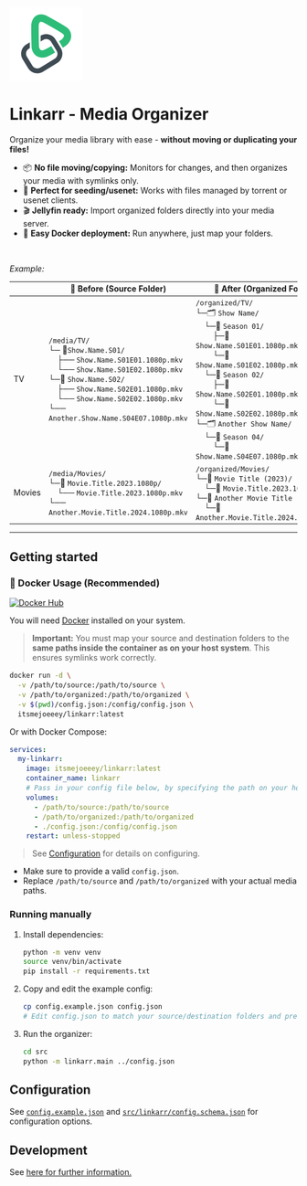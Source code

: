 <img width="128px" src="./docs/logo.png" alt="Linkarr"></img>

# Linkarr - Media Organizer

Organize your media library with ease - **without moving or duplicating your files!**

- 📦 **No file moving/copying:** Monitors for changes, and then organizes your media with symlinks only.
- 🧲 **Perfect for seeding/usenet:** Works with files managed by torrent or usenet clients.
- 🎬 **Jellyfin ready:** Import organized folders directly into your media server.
- 🐳 **Easy Docker deployment:** Run anywhere, just map your folders.

<br />

_Example:_

|   | 📂 **Before (Source Folder)** | 📂 **After (Organized Folder)** |
|---|-----------------------------|-------------------------------|
| TV | `/media/TV/`<br>└─ 📂`Show.Name.S01/`<br>&nbsp;&nbsp;&nbsp;&nbsp;├── `Show.Name.S01E01.1080p.mkv`<br>&nbsp;&nbsp;&nbsp;&nbsp;└── `Show.Name.S01E02.1080p.mkv`<br>└─📂 `Show.Name.S02/`<br>&nbsp;&nbsp;&nbsp;&nbsp;├── `Show.Name.S02E01.1080p.mkv`<br>&nbsp;&nbsp;&nbsp;&nbsp;└── `Show.Name.S02E02.1080p.mkv`<br>└── `Another.Show.Name.S04E07.1080p.mkv` | `/organized/TV/`<br>└─🗂️ `Show Name/`<br>&nbsp;&nbsp;&nbsp;&nbsp;└─📂 `Season 01/`<br>&nbsp;&nbsp;&nbsp;&nbsp;&nbsp;&nbsp;&nbsp;&nbsp;├─🔗 `Show.Name.S01E01.1080p.mkv`<br>&nbsp;&nbsp;&nbsp;&nbsp;&nbsp;&nbsp;&nbsp;&nbsp;└─🔗 `Show.Name.S01E02.1080p.mkv` <br>&nbsp;&nbsp;&nbsp;&nbsp;└─📂 `Season 02/`<br>&nbsp;&nbsp;&nbsp;&nbsp;&nbsp;&nbsp;&nbsp;&nbsp;├─🔗 `Show.Name.S02E01.1080p.mkv`<br>&nbsp;&nbsp;&nbsp;&nbsp;&nbsp;&nbsp;&nbsp;&nbsp;└─🔗 `Show.Name.S02E02.1080p.mkv` <br>└─🗂️ `Another Show Name/`<br>&nbsp;&nbsp;&nbsp;&nbsp;└─📂 `Season 04/`<br>&nbsp;&nbsp;&nbsp;&nbsp;&nbsp;&nbsp;&nbsp;&nbsp;└─🔗 `Show.Name.S04E07.1080p.mkv`  |
| Movies | `/media/Movies/`<br>└─📂 `Movie.Title.2023.1080p/`<br>&nbsp;&nbsp;&nbsp;&nbsp;└── `Movie.Title.2023.1080p.mkv`<br>└── `Another.Movie.Title.2024.1080p.mkv` | `/organized/Movies/`<br>└─📂 `Movie Title (2023)/`<br>&nbsp;&nbsp;&nbsp;&nbsp;└─🔗 `Movie.Title.2023.1080p.mkv` <br>└─📂 `Another Movie Title (2024)/`<br>&nbsp;&nbsp;&nbsp;&nbsp;└─🔗 `Another.Movie.Title.2024.1080p.mkv` |

---

## Getting started
### 🚀 Docker Usage (Recommended)

[![Docker Hub](https://dockerico.blankenship.io/image/itsmejoeeey/linkarr)](https://hub.docker.com/r/itsmejoeeey/linkarr)

You will need [Docker](https://docs.docker.com/get-docker/) installed on your system.

> **Important:** You must map your source and destination folders to the **same paths inside the container as on your host system**. This ensures symlinks work correctly.

```bash
docker run -d \
  -v /path/to/source:/path/to/source \
  -v /path/to/organized:/path/to/organized \
  -v $(pwd)/config.json:/config/config.json \
  itsmejoeeey/linkarr:latest
```

Or with Docker Compose:

```yaml
services:
  my-linkarr:
    image: itsmejoeeey/linkarr:latest
    container_name: linkarr
    # Pass in your config file below, by specifying the path on your host machine
    volumes:
      - /path/to/source:/path/to/source
      - /path/to/organized:/path/to/organized
      - ./config.json:/config/config.json
    restart: unless-stopped
```

> See [Configuration](#) for details on configuring.

   - Make sure to provide a valid `config.json`.
   - Replace `/path/to/source` and `/path/to/organized` with your actual media paths.

### Running manually

1. Install dependencies:
   ```bash
   python -m venv venv
   source venv/bin/activate
   pip install -r requirements.txt
   ```

2. Copy and edit the example config:
   ```bash
   cp config.example.json config.json
   # Edit config.json to match your source/destination folders and preferences
   ```

3. Run the organizer:
   ```bash
   cd src
   python -m linkarr.main ../config.json
   ```


## Configuration

See [`config.example.json`](/config.example.json) and [`src/linkarr/config.schema.json`](/src/linkarr/config.schema.json) for configuration options.

## Development

See [here for further information.](/docs/developing.md)
